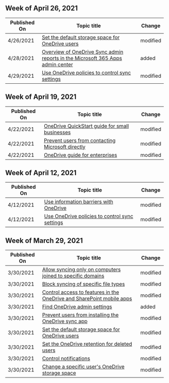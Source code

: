 <!-- This file is generated automatically each week. Changes made to this file will be overwritten.-->



## Week of April 26, 2021


| Published On |Topic title | Change |
|------|------------|--------|
| 4/26/2021 | [Set the default storage space for OneDrive users](/OneDrive/set-default-storage-space) | modified |
| 4/28/2021 | [Overview of OneDrive Sync admin reports in the Microsoft 365 Apps admin center](/OneDrive/sync-health) | added |
| 4/29/2021 | [Use OneDrive policies to control sync settings](/OneDrive/use-group-policy) | modified |


## Week of April 19, 2021


| Published On |Topic title | Change |
|------|------------|--------|
| 4/22/2021 | [OneDrive QuickStart guide for small businesses](/OneDrive/one-drive-quickstart-small-business) | modified |
| 4/22/2021 | [Prevent users from contacting Microsoft directly](/OneDrive/disable-contact-support-send-feedback) | modified |
| 4/22/2021 | [OneDrive guide for enterprises](/OneDrive/plan-onedrive-enterprise) | modified |


## Week of April 12, 2021


| Published On |Topic title | Change |
|------|------------|--------|
| 4/12/2021 | [Use information barriers with OneDrive](/OneDrive/information-barriers) | modified |
| 4/12/2021 | [Use OneDrive policies to control sync settings](/OneDrive/use-group-policy) | modified |


## Week of March 29, 2021


| Published On |Topic title | Change |
|------|------------|--------|
| 3/30/2021 | [Allow syncing only on computers joined to specific domains](/OneDrive/allow-syncing-only-on-specific-domains) | modified |
| 3/30/2021 | [Block syncing of specific file types](/OneDrive/block-file-types) | modified |
| 3/30/2021 | [Control access to features in the OneDrive and SharePoint mobile apps](/OneDrive/control-access-to-mobile-app-features) | modified |
| 3/30/2021 | [Find OneDrive admin settings](/OneDrive/find-settings) | added |
| 3/30/2021 | [Prevent users from installing the OneDrive sync app](/OneDrive/prevent-installation) | modified |
| 3/30/2021 | [Set the default storage space for OneDrive users](/OneDrive/set-default-storage-space) | modified |
| 3/30/2021 | [Set the OneDrive retention for deleted users](/OneDrive/set-retention) | modified |
| 3/30/2021 | [Control notifications](/OneDrive/turn-on-external-sharing-notifications) | modified |
| 3/30/2021 | [Change a specific user's OneDrive storage space](/OneDrive/change-user-storage) | modified |
